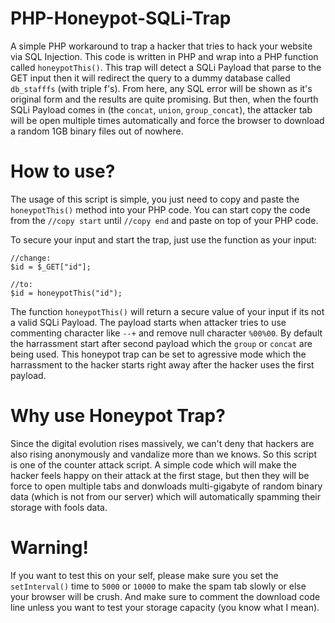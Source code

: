 # PHP-Honeypot-SQLi-Trap
A simple PHP workaround to trap a hacker that tries to hack your website via SQL Injection. This code is written in PHP and wrap into a PHP function called `honeypotThis()`. This trap will detect a SQLi Payload that parse to the GET input then it will redirect the query to a dummy database called `db_stafffs` (with triple f's). From here, any SQL error will be shown as it's original form and the results are quite promising. But then, when the fourth SQLi Payload comes in (the `concat`, `union`, `group_concat`), the attacker tab will be open multiple times automatically and force the browser to download a random 1GB binary files out of nowhere.

# How to use?
The usage of this script is simple, you just need to copy and paste the `honeypotThis()` method into your PHP code. You can start copy the code from the `//copy start` until `//copy end` and paste on top of your PHP code.

To secure your input and start the trap, just use the function as your input:
```
//change:
$id = $_GET["id"];

//to:
$id = honeypotThis("id");
```
The function `honeypotThis()` will return a secure value of your input if its not a valid SQLi Payload. The payload starts when attacker tries to use commenting character like `--+` and remove null character `%00%00`. By default the harrassment start after second payload which the `group` or `concat` are being used. This honeypot trap can be set to agressive mode which the harrassment to the hacker starts right away after the hacker uses the first payload.

# Why use Honeypot Trap?
Since the digital evolution rises massively, we can't deny that hackers are also rising anonymously and vandalize more than we knows. So this script is one of the counter attack script. A simple code which will make the hacker feels happy on their attack at the first stage, but then they will be force to open multiple tabs and donwloads multi-gigabyte of random binary data (which is not from our server) which will automatically spamming their storage with fools data.

# Warning!
If you want to test this on your self, please make sure you set the `setInterval()` time to `5000` or `10000` to make the spam tab slowly or else your browser will be crush. And make sure to comment the download code line unless you want to test your storage capacity (you know what I mean).
